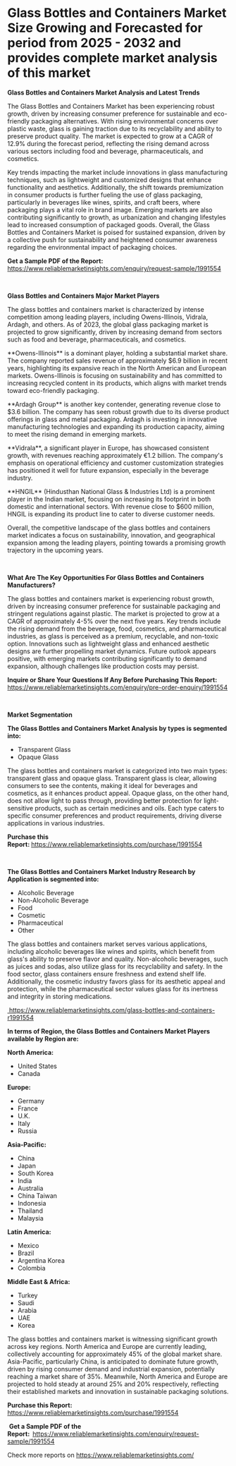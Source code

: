 <p><h1>Glass Bottles and Containers Market Size Growing and Forecasted for period from 2025 - 2032 and provides complete market analysis of this market</h1></p><p><strong>Glass Bottles and Containers Market Analysis and Latest Trends</strong></p>
<p><p>The Glass Bottles and Containers Market has been experiencing robust growth, driven by increasing consumer preference for sustainable and eco-friendly packaging alternatives. With rising environmental concerns over plastic waste, glass is gaining traction due to its recyclability and ability to preserve product quality. The market is expected to grow at a CAGR of 12.9% during the forecast period, reflecting the rising demand across various sectors including food and beverage, pharmaceuticals, and cosmetics.</p><p>Key trends impacting the market include innovations in glass manufacturing techniques, such as lightweight and customized designs that enhance functionality and aesthetics. Additionally, the shift towards premiumization in consumer products is further fueling the use of glass packaging, particularly in beverages like wines, spirits, and craft beers, where packaging plays a vital role in brand image. Emerging markets are also contributing significantly to growth, as urbanization and changing lifestyles lead to increased consumption of packaged goods. Overall, the Glass Bottles and Containers Market is poised for sustained expansion, driven by a collective push for sustainability and heightened consumer awareness regarding the environmental impact of packaging choices.</p></p>
<p><strong>Get a Sample PDF of the Report:&nbsp;</strong> <a href="https://www.reliablemarketinsights.com/enquiry/request-sample/1991554?utm_campaign=3204&utm_medium=2&utm_source=Github&utm_content=ia&utm_term=08032025&utm_id=glass-bottles-and-containers">https://www.reliablemarketinsights.com/enquiry/request-sample/1991554</a></p>
<p>&nbsp;</p>
<p><strong>Glass Bottles and Containers Major Market Players</strong></p>
<p><p>The glass bottles and containers market is characterized by intense competition among leading players, including Owens-Illinois, Vidrala, Ardagh, and others. As of 2023, the global glass packaging market is projected to grow significantly, driven by increasing demand from sectors such as food and beverage, pharmaceuticals, and cosmetics.</p><p>**Owens-Illinois** is a dominant player, holding a substantial market share. The company reported sales revenue of approximately $6.9 billion in recent years, highlighting its expansive reach in the North American and European markets. Owens-Illinois is focusing on sustainability and has committed to increasing recycled content in its products, which aligns with market trends toward eco-friendly packaging.</p><p>**Ardagh Group** is another key contender, generating revenue close to $3.6 billion. The company has seen robust growth due to its diverse product offerings in glass and metal packaging. Ardagh is investing in innovative manufacturing technologies and expanding its production capacity, aiming to meet the rising demand in emerging markets.</p><p>**Vidrala**, a significant player in Europe, has showcased consistent growth, with revenues reaching approximately €1.2 billion. The company's emphasis on operational efficiency and customer customization strategies has positioned it well for future expansion, especially in the beverage industry.</p><p>**HNGIL** (Hindusthan National Glass & Industries Ltd) is a prominent player in the Indian market, focusing on increasing its footprint in both domestic and international sectors. With revenue close to $600 million, HNGIL is expanding its product line to cater to diverse customer needs.</p><p>Overall, the competitive landscape of the glass bottles and containers market indicates a focus on sustainability, innovation, and geographical expansion among the leading players, pointing towards a promising growth trajectory in the upcoming years.</p></p>
<p>&nbsp;</p>
<p><strong>What Are The Key Opportunities For Glass Bottles and Containers Manufacturers?</strong></p>
<p><p>The glass bottles and containers market is experiencing robust growth, driven by increasing consumer preference for sustainable packaging and stringent regulations against plastic. The market is projected to grow at a CAGR of approximately 4-5% over the next five years. Key trends include the rising demand from the beverage, food, cosmetics, and pharmaceutical industries, as glass is perceived as a premium, recyclable, and non-toxic option. Innovations such as lightweight glass and enhanced aesthetic designs are further propelling market dynamics. Future outlook appears positive, with emerging markets contributing significantly to demand expansion, although challenges like production costs may persist.</p></p>
<p><strong>Inquire or Share Your Questions If Any Before Purchasing This Report:</strong> <a href="https://www.reliablemarketinsights.com/enquiry/pre-order-enquiry/1991554?utm_campaign=3204&utm_medium=2&utm_source=Github&utm_content=ia&utm_term=08032025&utm_id=glass-bottles-and-containers">https://www.reliablemarketinsights.com/enquiry/pre-order-enquiry/1991554</a></p>
<p>&nbsp;</p>
<p><strong>Market Segmentation</strong></p>
<p><strong>The Glass Bottles and Containers Market Analysis by types is segmented into:</strong></p>
<p><ul><li>Transparent Glass</li><li>Opaque Glass</li></ul></p>
<p><p>The glass bottles and containers market is categorized into two main types: transparent glass and opaque glass. Transparent glass is clear, allowing consumers to see the contents, making it ideal for beverages and cosmetics, as it enhances product appeal. Opaque glass, on the other hand, does not allow light to pass through, providing better protection for light-sensitive products, such as certain medicines and oils. Each type caters to specific consumer preferences and product requirements, driving diverse applications in various industries.</p></p>
<p><strong>Purchase this Report:&nbsp;</strong><a href="https://www.reliablemarketinsights.com/purchase/1991554?utm_campaign=3204&utm_medium=2&utm_source=Github&utm_content=ia&utm_term=08032025&utm_id=glass-bottles-and-containers">https://www.reliablemarketinsights.com/purchase/1991554</a></p>
<p>&nbsp;</p>
<p><strong>The Glass Bottles and Containers Market Industry Research by Application is segmented into:</strong></p>
<p><ul><li>Alcoholic Beverage</li><li>Non-Alcoholic Beverage</li><li>Food</li><li>Cosmetic</li><li>Pharmaceutical</li><li>Other</li></ul></p>
<p><p>The glass bottles and containers market serves various applications, including alcoholic beverages like wines and spirits, which benefit from glass's ability to preserve flavor and quality. Non-alcoholic beverages, such as juices and sodas, also utilize glass for its recyclability and safety. In the food sector, glass containers ensure freshness and extend shelf life. Additionally, the cosmetic industry favors glass for its aesthetic appeal and protection, while the pharmaceutical sector values glass for its inertness and integrity in storing medications.</p></p>
<p><a href="https://www.reliablemarketinsights.com/glass-bottles-and-containers-r1991554?utm_campaign=3204&utm_medium=2&utm_source=Github&utm_content=ia&utm_term=08032025&utm_id=glass-bottles-and-containers">&nbsp;https://www.reliablemarketinsights.com/glass-bottles-and-containers-r1991554</a></p>
<p><strong>In terms of Region, the Glass Bottles and Containers Market Players available by Region are:</strong></p>
<p>
    <p> <strong> North America: </strong>
        <ul>
            <li>United States</li>
            <li>Canada</li>
        </ul>
        </p> 
    <p> <strong> Europe: </strong>
        <ul>
            <li>Germany</li>
            <li>France</li>
            <li>U.K.</li>
            <li>Italy</li>
            <li>Russia</li>
        </ul>
        </p> 
    <p> <strong> Asia-Pacific: </strong>
        <ul>
            <li>China</li>
            <li>Japan</li>
            <li>South Korea</li>
            <li>India</li>
            <li>Australia</li>
            <li>China Taiwan</li>
            <li>Indonesia</li>
            <li>Thailand</li>
            <li>Malaysia</li>
        </ul>
        </p> 
    <p> <strong> Latin America: </strong>
        <ul>
            <li>Mexico</li>
            <li>Brazil</li>
            <li>Argentina Korea</li>
            <li>Colombia</li>
        </ul>
        </p> 
    <p> <strong> Middle East & Africa: </strong>
        <ul>
            <li>Turkey</li>
            <li>Saudi</li>
            <li>Arabia</li>
            <li>UAE</li>
            <li>Korea</li>
        </ul>
    </p>
    </p>
<p><p>The glass bottles and containers market is witnessing significant growth across key regions. North America and Europe are currently leading, collectively accounting for approximately 45% of the global market share. Asia-Pacific, particularly China, is anticipated to dominate future growth, driven by rising consumer demand and industrial expansion, potentially reaching a market share of 35%. Meanwhile, North America and Europe are projected to hold steady at around 25% and 20% respectively, reflecting their established markets and innovation in sustainable packaging solutions.</p></p>
<p><strong>Purchase this Report: </strong><a href="https://www.reliablemarketinsights.com/purchase/1991554?utm_campaign=3204&utm_medium=2&utm_source=Github&utm_content=ia&utm_term=08032025&utm_id=glass-bottles-and-containers">https://www.reliablemarketinsights.com/purchase/1991554</a></p>
<p>&nbsp;<strong>Get a Sample PDF of the Report:&nbsp;&nbsp;</strong><a href="https://www.reliablemarketinsights.com/enquiry/request-sample/1991554?utm_campaign=3204&utm_medium=2&utm_source=Github&utm_content=ia&utm_term=08032025&utm_id=glass-bottles-and-containers">https://www.reliablemarketinsights.com/enquiry/request-sample/1991554</a></p>
<p><strong></strong></p>
<p>Check more reports on <a href="https://www.reliablemarketinsights.com/?utm_campaign=3204&utm_medium=2&utm_source=Github&utm_content=ia&utm_term=08032025&utm_id=glass-bottles-and-containers">https://www.reliablemarketinsights.com/</a></p>